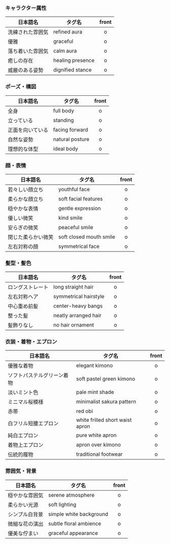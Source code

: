 ### キャラクター属性

| 日本語名         | タグ名           | front |
| ---------------- | ---------------- | :---: |
| 洗練された雰囲気 | refined aura     |   o   |
| 優雅             | graceful         |   o   |
| 落ち着いた雰囲気 | calm aura        |   o   |
| 癒しの存在       | healing presence |   o   |
| 威厳のある姿勢   | dignified stance |   o   |

### ポーズ・構図

| 日本語名         | タグ名          | front |
| ---------------- | --------------- | :---: |
| 全身             | full body       |   o   |
| 立っている       | standing        |   o   |
| 正面を向いている | facing forward  |   o   |
| 自然な姿勢       | natural posture |   o   |
| 理想的な体型     | ideal body      |   o   |

### 顔・表情

| 日本語名           | タグ名                  | front |
| ------------------ | ----------------------- | :---: |
| 若々しい顔立ち     | youthful face           |   o   |
| 柔らかな顔立ち     | soft facial features    |   o   |
| 穏やかな表情       | gentle expression       |   o   |
| 優しい微笑         | kind smile              |   o   |
| 安らぎの微笑       | peaceful smile          |   o   |
| 閉じた柔らかい微笑 | soft closed mouth smile |   o   |
| 左右対称の顔       | symmetrical face        |   o   |

### 髪型・髪色

| 日本語名         | タグ名                | front |
| ---------------- | --------------------- | :---: |
| ロングストレート | long straight hair    |   o   |
| 左右対称ヘア     | symmetrical hairstyle |   o   |
| 中心重め前髪     | center-heavy bangs    |   o   |
| 整った髪         | neatly arranged hair  |   o   |
| 髪飾りなし       | no hair ornament      |   o   |

### 衣装・着物・エプロン

| 日本語名                   | タグ名                          | front |
| -------------------------- | ------------------------------- | :---: |
| 優雅な着物                 | elegant kimono                  |   o   |
| ソフトパステルグリーン着物 | soft pastel green kimono        |   o   |
| 淡いミント色               | pale mint shade                 |   o   |
| ミニマル桜模様             | minimalist sakura pattern       |   o   |
| 赤帯                       | red obi                         |   o   |
| 白フリル短腰エプロン       | white frilled short waist apron |   o   |
| 純白エプロン               | pure white apron                |   o   |
| 着物上エプロン             | apron over kimono               |   o   |
| 伝統的履物                 | traditional footwear            |   o   |

### 雰囲気・背景

| 日本語名       | タグ名                  | front |
| -------------- | ----------------------- | :---: |
| 穏やかな雰囲気 | serene atmosphere       |   o   |
| 柔らかい光源   | soft lighting           |   o   |
| シンプル白背景 | simple white background |   o   |
| 微細な花の演出 | subtle floral ambience  |   o   |
| 優美な佇まい   | graceful appearance     |   o   |

